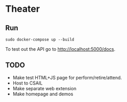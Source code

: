 # Theater

## Run

    sudo docker-compose up --build

To test out the API go to [http://localhost:5000/docs](http://localhost:5000/docs).

## TODO

- Make test HTML+JS page for perform/retire/attend.
- Host to CSAIL
- Make separate web extension
- Make homepage and demos
